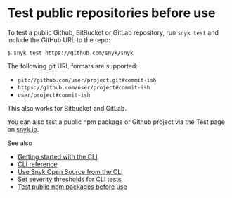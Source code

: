 # Test public repositories before use

To test a public Github, BitBucket or GitLab repository, run `snyk test` and include the GitHub URL to the repo:

`$ snyk test https://github.com/snyk/snyk`

The following git URL formats are supported:

* `git://github.com/user/project.git#commit-ish`
* `https://github.com/user/project#commit-ish`
* `user/project#commit-ish`

This also works for Bitbucket and GitLab.

You can also test a public npm package or Github project via the Test page on [snyk.io](https://snyk.io/test/).

See also

* [Getting started with the CLI](../getting-started-with-the-cli.md)
* [CLI reference](../cli-reference.md)
* [Use Snyk Open Source from the CLI](../../scanning-with-snyk/scan-application-code/snyk-open-source/use-snyk-open-source-from-the-cli/)
* [Set severity thresholds for CLI tests](set-severity-thresholds-for-cli-tests.md)
* [Test public npm packages before use](test-public-npm-packages-before-use.md)
